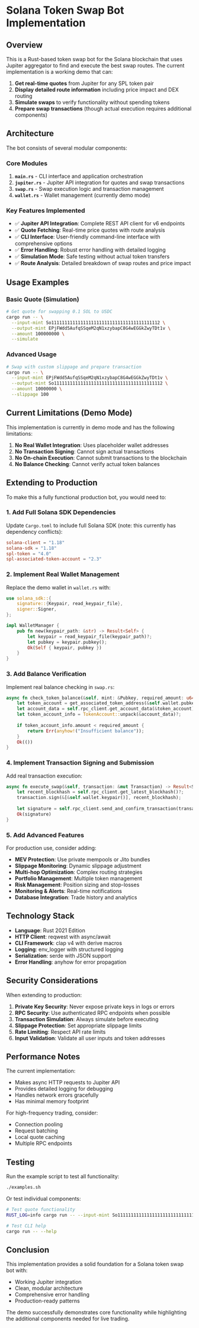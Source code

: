 # Solana Token Swap Bot Implementation

## Overview

This is a Rust-based token swap bot for the Solana blockchain that uses Jupiter aggregator to find and execute the best swap routes. The current implementation is a working demo that can:

1. **Get real-time quotes** from Jupiter for any SPL token pair
2. **Display detailed route information** including price impact and DEX routing
3. **Simulate swaps** to verify functionality without spending tokens
4. **Prepare swap transactions** (though actual execution requires additional components)

## Architecture

The bot consists of several modular components:

### Core Modules

1. **`main.rs`** - CLI interface and application orchestration
2. **`jupiter.rs`** - Jupiter API integration for quotes and swap transactions
3. **`swap.rs`** - Swap execution logic and transaction management
4. **`wallet.rs`** - Wallet management (currently demo mode)

### Key Features Implemented

- ✅ **Jupiter API Integration**: Complete REST API client for v6 endpoints
- ✅ **Quote Fetching**: Real-time price quotes with route analysis
- ✅ **CLI Interface**: User-friendly command-line interface with comprehensive options
- ✅ **Error Handling**: Robust error handling with detailed logging
- ✅ **Simulation Mode**: Safe testing without actual token transfers
- ✅ **Route Analysis**: Detailed breakdown of swap routes and price impact

## Usage Examples

### Basic Quote (Simulation)
```bash
# Get quote for swapping 0.1 SOL to USDC
cargo run -- \
  --input-mint So11111111111111111111111111111111111111112 \
  --output-mint EPjFWdd5AufqSSqeM2qN1xzybapC8G4wEGGkZwyTDt1v \
  --amount 100000000 \
  --simulate
```

### Advanced Usage
```bash
# Swap with custom slippage and prepare transaction
cargo run -- \
  --input-mint EPjFWdd5AufqSSqeM2qN1xzybapC8G4wEGGkZwyTDt1v \
  --output-mint So11111111111111111111111111111111111111112 \
  --amount 10000000 \
  --slippage 100
```

## Current Limitations (Demo Mode)

This implementation is currently in demo mode and has the following limitations:

1. **No Real Wallet Integration**: Uses placeholder wallet addresses
2. **No Transaction Signing**: Cannot sign actual transactions
3. **No On-chain Execution**: Cannot submit transactions to the blockchain
4. **No Balance Checking**: Cannot verify actual token balances

## Extending to Production

To make this a fully functional production bot, you would need to:

### 1. Add Full Solana SDK Dependencies

Update `Cargo.toml` to include full Solana SDK (note: this currently has dependency conflicts):

```toml
solana-client = "1.18"
solana-sdk = "1.18"
spl-token = "4.0"
spl-associated-token-account = "2.3"
```

### 2. Implement Real Wallet Management

Replace the demo wallet in `wallet.rs` with:

```rust
use solana_sdk::{
    signature::{Keypair, read_keypair_file},
    signer::Signer,
};

impl WalletManager {
    pub fn new(keypair_path: &str) -> Result<Self> {
        let keypair = read_keypair_file(keypair_path)?;
        let pubkey = keypair.pubkey();
        Ok(Self { keypair, pubkey })
    }
}
```

### 3. Add Balance Verification

Implement real balance checking in `swap.rs`:

```rust
async fn check_token_balance(&self, mint: &Pubkey, required_amount: u64) -> Result<()> {
    let token_account = get_associated_token_address(&self.wallet.pubkey(), mint);
    let account_data = self.rpc_client.get_account_data(&token_account)?;
    let token_account_info = TokenAccount::unpack(&account_data)?;
    
    if token_account_info.amount < required_amount {
        return Err(anyhow!("Insufficient balance"));
    }
    Ok(())
}
```

### 4. Implement Transaction Signing and Submission

Add real transaction execution:

```rust
async fn execute_swap(&self, transaction: &mut Transaction) -> Result<Signature> {
    let recent_blockhash = self.rpc_client.get_latest_blockhash()?;
    transaction.sign(&[&self.wallet.keypair()], recent_blockhash);
    
    let signature = self.rpc_client.send_and_confirm_transaction(transaction)?;
    Ok(signature)
}
```

### 5. Add Advanced Features

For production use, consider adding:

- **MEV Protection**: Use private mempools or Jito bundles
- **Slippage Monitoring**: Dynamic slippage adjustment
- **Multi-hop Optimization**: Complex routing strategies
- **Portfolio Management**: Multiple token management
- **Risk Management**: Position sizing and stop-losses
- **Monitoring & Alerts**: Real-time notifications
- **Database Integration**: Trade history and analytics

## Technology Stack

- **Language**: Rust 2021 Edition
- **HTTP Client**: reqwest with async/await
- **CLI Framework**: clap v4 with derive macros
- **Logging**: env_logger with structured logging
- **Serialization**: serde with JSON support
- **Error Handling**: anyhow for error propagation

## Security Considerations

When extending to production:

1. **Private Key Security**: Never expose private keys in logs or errors
2. **RPC Security**: Use authenticated RPC endpoints when possible
3. **Transaction Simulation**: Always simulate before executing
4. **Slippage Protection**: Set appropriate slippage limits
5. **Rate Limiting**: Respect API rate limits
6. **Input Validation**: Validate all user inputs and token addresses

## Performance Notes

The current implementation:
- Makes async HTTP requests to Jupiter API
- Provides detailed logging for debugging
- Handles network errors gracefully
- Has minimal memory footprint

For high-frequency trading, consider:
- Connection pooling
- Request batching
- Local quote caching
- Multiple RPC endpoints

## Testing

Run the example script to test all functionality:

```bash
./examples.sh
```

Or test individual components:

```bash
# Test quote functionality
RUST_LOG=info cargo run -- --input-mint So11111111111111111111111111111111111111112 --output-mint EPjFWdd5AufqSSqeM2qN1xzybapC8G4wEGGkZwyTDt1v --amount 100000000 --simulate

# Test CLI help
cargo run -- --help
```

## Conclusion

This implementation provides a solid foundation for a Solana token swap bot with:
- Working Jupiter integration
- Clean, modular architecture
- Comprehensive error handling
- Production-ready patterns

The demo successfully demonstrates core functionality while highlighting the additional components needed for live trading.